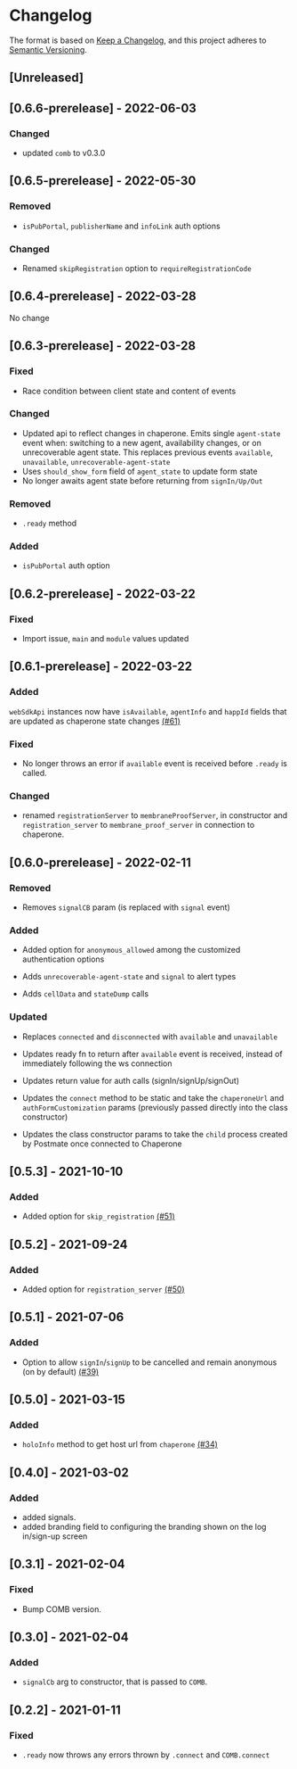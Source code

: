 # Changelog

The format is based on [Keep a Changelog](https://keepachangelog.com/en/1.0.0/),
and this project adheres to [Semantic Versioning](https://semver.org/spec/v2.0.0.html).

## [Unreleased]

## [0.6.6-prerelease] - 2022-06-03

### Changed
- updated `comb` to v0.3.0

## [0.6.5-prerelease] - 2022-05-30

### Removed
- `isPubPortal`, `publisherName` and `infoLink` auth options

### Changed
- Renamed `skipRegistration` option to `requireRegistrationCode`

## [0.6.4-prerelease] - 2022-03-28
No change

## [0.6.3-prerelease] - 2022-03-28
### Fixed
- Race condition between client state and content of events

### Changed
- Updated api to reflect changes in chaperone. Emits single `agent-state` event when: switching to a new agent, availability changes, or on unrecoverable agent state. This replaces previous events `available`, `unavailable`, `unrecoverable-agent-state`
- Uses `should_show_form` field of `agent_state` to update form state
- No longer awaits agent state before returning from `signIn/Up/Out`

### Removed
- `.ready` method

### Added
- `isPubPortal` auth option

## [0.6.2-prerelease] - 2022-03-22

### Fixed
- Import issue, `main` and `module` values updated

## [0.6.1-prerelease] - 2022-03-22

### Added
`webSdkApi` instances now have `isAvailable`, `agentInfo` and `happId` fields that are updated as chaperone state changes [(#61)](https://github.com/Holo-Host/web-sdk/pull/61)

### Fixed
- No longer throws an error if `available` event is received before `.ready` is called.

### Changed
- renamed `registrationServer` to `membraneProofServer`, in constructor and `registration_server` to `membrane_proof_server` in connection to chaperone.

## [0.6.0-prerelease] - 2022-02-11
### Removed
- Removes `signalCB` param (is replaced with `signal` event)

### Added

- Added option for `anonymous_allowed` among the customized authentication options

- Adds `unrecoverable-agent-state` and `signal` to alert types

- Adds `cellData` and `stateDump` calls

### Updated
- Replaces `connected` and `disconnected` with `available` and `unavailable`

- Updates ready fn to return after `available` event is received, instead of immediately following the ws connection

- Updates return value for auth calls (signIn/signUp/signOut)

- Updates the `connect` method to be static and take the `chaperoneUrl` and `authFormCustomization` params (previously passed directly into the class constructor)

- Updates the class constructor params to take the `child` process created by Postmate once connected to Chaperone


## [0.5.3] - 2021-10-10

### Added

- Added option for `skip_registration` [(#51)](https://github.com/Holo-Host/web-sdk/pull/51)

## [0.5.2] - 2021-09-24

### Added

- Added option for `registration_server` [(#50)](https://github.com/Holo-Host/web-sdk/pull/50)

## [0.5.1] - 2021-07-06

### Added

- Option to allow `signIn`/`signUp` to be cancelled and remain anonymous (on by default) [(#39)](https://github.com/Holo-Host/web-sdk/pull/39)

## [0.5.0] - 2021-03-15

### Added

- `holoInfo` method to get host url from `chaperone` [(#34)][]

[(#34)]: https://github.com/Holo-Host/web-sdk/pull/34

## [0.4.0] - 2021-03-02

### Added

- added signals.
- added branding field to configuring the branding shown on the log in/sign-up screen

## [0.3.1] - 2021-02-04

### Fixed

- Bump COMB version.

## [0.3.0] - 2021-02-04

### Added

- `signalCb` arg to constructor, that is passed to `COMB`.

## [0.2.2] - 2021-01-11

### Fixed

- `.ready` now throws any errors thrown by `.connect` and `COMB.connect`

